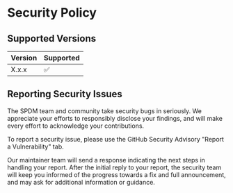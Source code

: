 # Security Policy

## Supported Versions

| Version | Supported          |
| ------- | ------------------ |
| X.x.x   | :white_check_mark: |


## Reporting Security Issues
The SPDM team and community take security bugs in seriously. We appreciate your efforts to responsibly disclose your findings, and will make every effort to acknowledge your contributions.

To report a security issue, please use the GitHub Security Advisory "Report a Vulnerability" tab.

Our maintainer team will send a response indicating the next steps in handling your report. After the initial reply to your report, the security team will keep you informed of the progress towards a fix and full announcement, and may ask for additional information or guidance.

